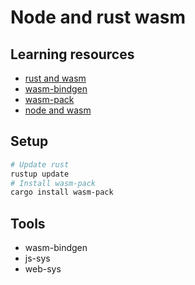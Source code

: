 # Node and rust wasm

## Learning resources

- [rust and wasm](https://rustwasm.github.io/docs/book/)
- [wasm-bindgen](https://rustwasm.github.io/wasm-bindgen/)
- [wasm-pack](https://rustwasm.github.io/docs/wasm-pack/)
- [node and wasm](https://nodejs.org/en/learn/getting-started/nodejs-with-webassembly)

## Setup

```sh
# Update rust
rustup update
# Install wasm-pack
cargo install wasm-pack
```

## Tools

- wasm-bindgen
- js-sys
- web-sys
